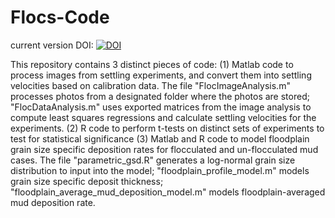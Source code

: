 # Flocs-Code

current version DOI: <a href="https://zenodo.org/badge/latestdoi/290038258"><img src="https://zenodo.org/badge/290038258.svg" alt="DOI"></a>


This repository contains 3 distinct pieces of code: 
(1) Matlab code to process images from settling experiments, and convert them into settling velocities based on calibration data. The file "FlocImageAnalysis.m" processes photos from a designated folder where the photos are stored; "FlocDataAnalysis.m" uses exported matrices from the image analysis to compute least squares regressions and calculate settling velocities for the experiments.
(2) R code to perform t-tests on distinct sets of experiments to test for statistical significance
(3) Matlab and R code to model floodplain grain size specific deposition rates for flocculated and un-flocculated mud cases. The file "parametric_gsd.R" generates a log-normal grain size distribution to input into the model; "floodplain_profile_model.m" models grain size specific deposit thickness; "floodplain_average_mud_deposition_model.m" models floodplain-averaged mud deposition rate.
